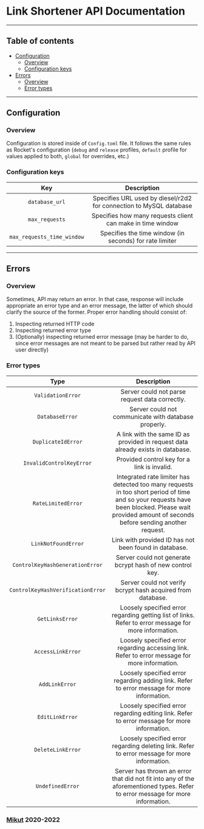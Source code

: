 # Link Shortener API Documentation

---

## Table of contents

- [Configuration](#configuration)
  - [Overview](#overview)
  - [Configuration keys](#configuration-keys)
- [Errors](#errors)
  - [Overview](#overview-1)
  - [Error types](#error-types)

---

## Configuration

### Overview

Configuration is stored inside of `Config.toml` file. It follows the same rules as Rocket's configuration (`debug` and `release` profiles, `default` profile for values applied to both, `global` for overrides, etc.)

### Configuration keys

| Key | Description |
| :---: | :---:
| `database_url` | Specifies URL used by diesel/r2d2 for connection to MySQL database |
| `max_requests` | Specifies how many requests client can make in time window |
| `max_requests_time_window` | Specifies the time window (in seconds) for rate limiter |

---

## Errors

### Overview

Sometimes, API may return an error. In that case, response will include appropriate an error type and an error message, the latter of which should clarify the source of the former. Proper error handling should consist of:

1. Inspecting returned HTTP code
2. Inspecting returned error type
3. (Optionally) inspecting returned error message (may be harder to do, since error messages are not meant to be parsed but rather read by API user directly)

### Error types

| Type | Description |
| :---: | :---:
| `ValidationError` | Server could not parse request data correctly. |
| `DatabaseError` | Server could not communicate with database properly. |
| `DuplicateIdError` | A link with the same ID as provided in request data already exists in database. |
| `InvalidControlKeyError` | Provided control key for a link is invalid. |
| `RateLimitedError` | Integrated rate limiter has detected too many requests in too short period of time and so your requests have been blocked. Please wait provided amount of seconds before sending another request. |
| `LinkNotFoundError` | Link with provided ID has not been found in database. |
| `ControlKeyHashGenerationError` | Server could not generate bcrypt hash of new control key. |
| `ControlKeyHashVerificationError` | Server could not verify bcrypt hash acquired from database. |
| `GetLinksError` | Loosely specified error regarding getting list of links. Refer to error message for more information. |
| `AccessLinkError` | Loosely specified error regarding accessing link. Refer to error message for more information. |
| `AddLinkError` | Loosely specified error regarding adding link. Refer to error message for more information. |
| `EditLinkError` | Loosely specified error regarding editing link. Refer to error message for more information. |
| `DeleteLinkError` | Loosely specified error regarding deleting link. Refer to error message for more information. |
| `UndefinedError` | Server has thrown an error that did not fit into any of the aforementioned types. Refer to error message for more information. |

### [Mikut](https://mikut.dev) 2020-2022
